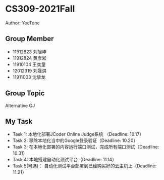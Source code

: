 # CS309-2021Fall

Author: YeeTone

## Group Member
- 11912823 刘旭坤        
- 11912824 黄彦淞      
- 11910104 王奕童       
- 12012319 刘晟淇
- 11911003 沈挚龙

## Group Topic
Alternative OJ

## My Task
- Task 1: 本地化部署JCoder Online Judge系统 （Deadline: 10.17）
- Task 2: 移除本地化当中的Google登录验证（Deadline: 10.20）
- Task 3: 在本地化部署的内容运行端口测试，完成所有端口测试（Deadline: 10.31）
- Task 4: 本地搭建自动化测试平台（Deadline: 11.14）
- Task 5(可选)： 自动化测试平台部署到已经购买好的云主机上（Deadline: 11.21）
